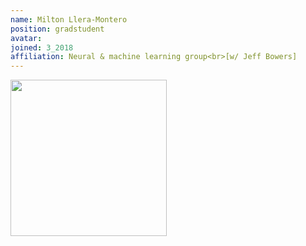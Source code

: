 ```yaml
---
name: Milton Llera-Montero
position: gradstudent
avatar: 
joined: 3_2018
affiliation: Neural & machine learning group<br>[w/ Jeff Bowers]
---
```


<img width="250" src="{{site.baseurl}}/images/people/{{page.avatar}}" data-action="zoom">
